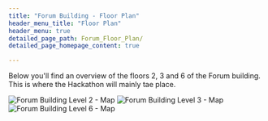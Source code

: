 ```yaml
---
title: "Forum Building - Floor Plan"
header_menu_title: "Floor Plan"
header_menu: true
detailed_page_path: Forum_Floor_Plan/
detailed_page_homepage_content: true

---
```

Below you'll find an overview of the floors 2, 3 and 6 of the Forum building. This is where the Hackathon will mainly tae place.

![Forum Building Level 2 - Map](https://nextgems.pages.gwdg.de/hazard-hackathon/images/Floor_Plan_Level2.jpg)
![Forum Building Level 3 - Map](https://nextgems.pages.gwdg.de/hazard-hackathon/images/Floor_Plan_Level3.jpg)
![Forum Building Level 6 - Map](https://nextgems.pages.gwdg.de/hazard-hackathon/images/Floor_Plan_Level6.jpg)